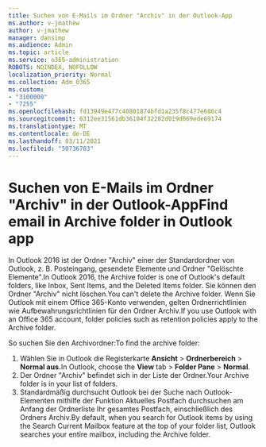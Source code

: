 ```yaml
---
title: Suchen von E-Mails im Ordner "Archiv" in der Outlook-App
ms.author: v-jmathew
author: v-jmathew
manager: dansimp
ms.audience: Admin
ms.topic: article
ms.service: o365-administration
ROBOTS: NOINDEX, NOFOLLOW
localization_priority: Normal
ms.collection: Adm_O365
ms.custom:
- "3100008"
- "7255"
ms.openlocfilehash: fd13949e477c40801874bfd1a235f8c477e686c4
ms.sourcegitcommit: 6312ee31561db36104f32282d019d069ede69174
ms.translationtype: MT
ms.contentlocale: de-DE
ms.lasthandoff: 03/11/2021
ms.locfileid: "50736703"
---
```

# <a name="find-email-in-archive-folder-in-outlook-app"></a><span data-ttu-id="77b1b-102">Suchen von E-Mails im Ordner "Archiv" in der Outlook-App</span><span class="sxs-lookup"><span data-stu-id="77b1b-102">Find email in Archive folder in Outlook app</span></span>

<span data-ttu-id="77b1b-103">In Outlook 2016 ist der Ordner "Archiv" einer der Standardordner von Outlook, z. B. Posteingang, gesendete Elemente und Ordner "Gelöschte Elemente".</span><span class="sxs-lookup"><span data-stu-id="77b1b-103">In Outlook 2016, the Archive folder is one of Outlook's default folders, like Inbox, Sent Items, and the Deleted Items folder.</span></span> <span data-ttu-id="77b1b-104">Sie können den Ordner "Archiv" nicht löschen.</span><span class="sxs-lookup"><span data-stu-id="77b1b-104">You can't delete the Archive folder.</span></span> <span data-ttu-id="77b1b-105">Wenn Sie Outlook mit einem Office 365-Konto verwenden, gelten Ordnerrichtlinien wie Aufbewahrungsrichtlinien für den Ordner Archiv.</span><span class="sxs-lookup"><span data-stu-id="77b1b-105">If you use Outlook with an Office 365 account, folder policies such as retention policies apply to the Archive folder.</span></span>

<span data-ttu-id="77b1b-106">So suchen Sie den Archivordner:</span><span class="sxs-lookup"><span data-stu-id="77b1b-106">To find the archive folder:</span></span>

1. <span data-ttu-id="77b1b-107">Wählen Sie in Outlook die Registerkarte **Ansicht** > **Ordnerbereich**  >  **Normal aus.**</span><span class="sxs-lookup"><span data-stu-id="77b1b-107">In Outlook, choose the **View** tab > **Folder Pane** > **Normal**.</span></span>
2. <span data-ttu-id="77b1b-108">Der Ordner "Archiv" befindet sich in der Liste der Ordner.</span><span class="sxs-lookup"><span data-stu-id="77b1b-108">Your Archive folder is in your list of folders.</span></span>
3. <span data-ttu-id="77b1b-109">Standardmäßig durchsucht Outlook bei der Suche nach Outlook-Elementen mithilfe der Funktion Aktuelles Postfach durchsuchen am Anfang der Ordnerliste Ihr gesamtes Postfach, einschließlich des Ordners Archiv.</span><span class="sxs-lookup"><span data-stu-id="77b1b-109">By default, when you search for Outlook items by using the Search Current Mailbox feature at the top of your folder list, Outlook searches your entire mailbox, including the Archive folder.</span></span>
